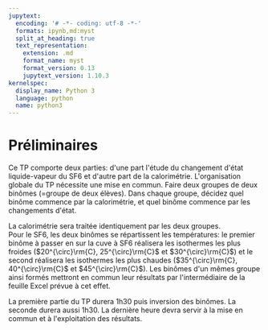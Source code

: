 ```yaml
---
jupytext:
  encoding: '# -*- coding: utf-8 -*-'
  formats: ipynb,md:myst
  split_at_heading: true
  text_representation:
    extension: .md
    format_name: myst
    format_version: 0.13
    jupytext_version: 1.10.3
kernelspec:
  display_name: Python 3
  language: python
  name: python3
---
```


# Préliminaires

Ce TP comporte deux parties: d'une part l'étude du changement d'état liquide-vapeur du SF6 et d'autre part de la calorimétrie. L'organisation globale du TP nécessite une mise en commun. Faire deux groupes de deux binômes (=groupe de deux élèves). Dans chaque groupe, décidez quel binôme commence par la calorimétrie, et quel binôme commence par les changements d'état. 

La calorimétrie sera traitée identiquement par les deux groupes.  
Pour le SF6, les deux binômes se répartissent les températures: le premier binôme à passer en sur la cuve à SF6 réalisera les isothermes les plus froides ($20^{\circ}\rm{C}, 25^{\circ}\rm{C}$ et $30^{\circ}\rm{C}$) et le second réalisera les isothermes les plus chaudes ($35^{\circ}\rm{C}, 40^{\circ}\rm{C}$ et $45^{\circ}\rm{C}$). Les binômes d'un mêmes groupe ainsi formés mettront en commun leur résultats par l'intermédiaire de la feuille Excel prévue à cet effet.

La première partie du TP durera 1h30 puis inversion des binômes. La seconde durera aussi 1h30. La dernière heure devra servir à la mise en commun et à l'exploitation des résultats.

